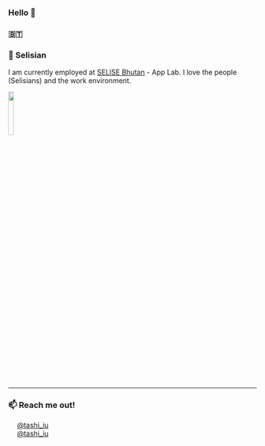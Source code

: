### Hello 👋

### :bhutan:

### 🔭 Selisian

I am currently employed at [SELISE Bhutan](https://selise.ch/) - App Lab. I love the people (Selisians) and the work environment.

[<img src="https://selise.ch/wp-content/uploads/2020/11/SELISE-DIgital-Platforms-.png" width="15%" />](https://selise.ch/)

***


### 📫 Reach me out!

<div>
  <img height="14px" width="14px" src="https://user-images.githubusercontent.com/25773716/151911700-799020ee-5d3f-436f-97d0-00fbff30e65f.png"/> 
  <a href="https://twitter.com/tashi_iu">@tashi_iu</a>
</div>
<div>
  <img height="14px" width="14px" src="https://user-images.githubusercontent.com/25773716/151911565-ad0dffcd-52f3-4945-b9fb-4f6e47c465db.png"/> 
  <a href="https://www.instagram.com/tashi_iu">@tashi_iu</a>
</div>

